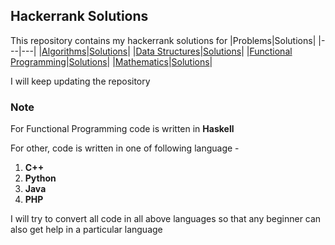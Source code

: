## Hackerrank Solutions

This repository contains my hackerrank solutions for
|Problems|Solutions|
|---|---|
|<a href="https://www.hackerrank.com/domains/algorithms">Algorithms</a>|<a href="Algorithms">Solutions</a>|
|<a href="https://www.hackerrank.com/domains/data-structures">Data Structures</a>|<a href="Data-Structures">Solutions</a>|
|<a href="https://www.hackerrank.com/domains/fp">Functional Programming</a>|<a href="Functional-Programming">Solutions</a>|
|<a href="https://www.hackerrank.com/domains/mathematics">Mathematics</a>|<a href="Mathematics">Solutions</a>|

I will keep updating the repository

### Note
For Functional Programming code is written in **Haskell**

For other, code is written in one of following language -
1. **C++**
2. **Python**
3. **Java**
4. **PHP**

I will try to convert all code in all above languages so that any beginner can also get help in a particular language